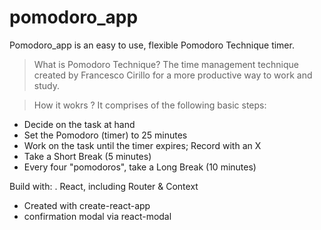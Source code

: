 # pomodoro_app

Pomodoro_app is an easy to use, flexible Pomodoro Technique timer. 
> What is Pomodoro Technique?
  The time management technique created by Francesco Cirillo for a more productive way to work and study.

> How it wokrs ?
  It comprises of the following basic steps:
- Decide on the task at hand
- Set the Pomodoro (timer) to 25 minutes
- Work on the task until the timer expires; Record with an X
- Take a Short Break (5 minutes)
- Every four "pomodoros", take a Long Break (10 minutes)

Build with:
. React, including Router & Context
  - Created with create-react-app
  - confirmation modal via react-modal
